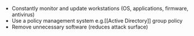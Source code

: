 - Constantly monitor and update workstations (OS, applications, firmware, antivirus)
- Use a policy management system e.g.[[Active Directory]] group policy
- Remove unnecessary software (reduces attack surface)